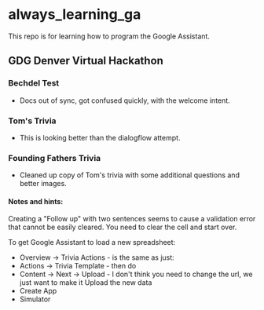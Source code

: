# always_learning_ga

This repo is for learning how to program the Google Assistant.

## GDG Denver Virtual Hackathon

### Bechdel Test

- Docs out of sync, got confused quickly, with the welcome intent.

### Tom's Trivia

- This is looking better than the dialogflow attempt.

### Founding Fathers Trivia

- Cleaned up copy of Tom's trivia with some additional questions and better images.

#### Notes and hints:

Creating a "Follow up" with two sentences seems to cause a validation error that cannot be easily cleared.
You need to clear the cell and start over.

To get Google Assistant to load a new spreadsheet:

- Overview -> Trivia Actions - is the same as just:
- Actions -> Trivia Template - then do
- Content -> Next -> Upload - I don't think you need to change the url, we just want to make it Upload the new data
- Create App
- Simulator


